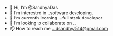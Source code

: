 - 👋 Hi, I’m @SandhyaDas
- 👀 I’m interested in ..software developing.
- 🌱 I’m currently learning ...full stack developer
- 💞️ I’m looking to collaborate on ...
- 📫 How to reach me ...dsandhya514@gmail.com

<!---
Sandhya8018/Sandhya8018 is a ✨ special ✨ repository because its `README.md` (this file) appears on your GitHub profile.
You can click the Preview link to take a look at your changes.
--->
